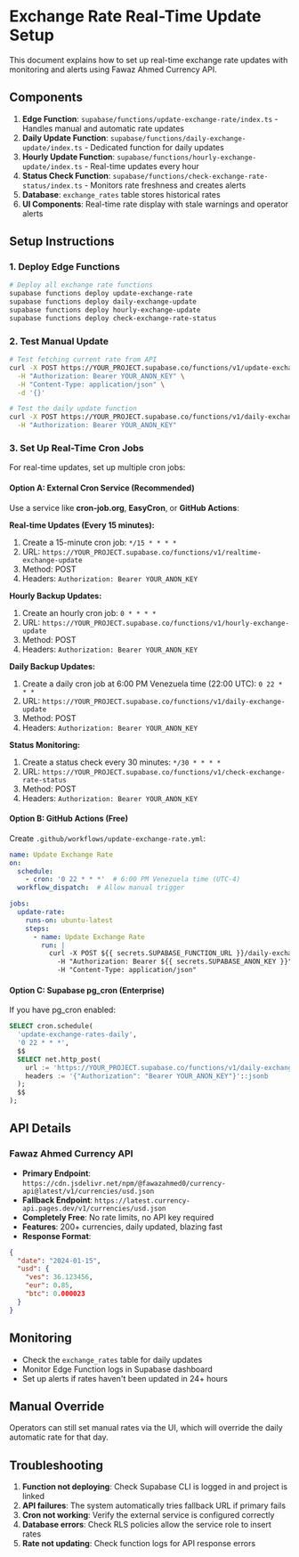 # Exchange Rate Real-Time Update Setup

This document explains how to set up real-time exchange rate updates with monitoring and alerts using Fawaz Ahmed Currency API.

## Components

1. **Edge Function**: `supabase/functions/update-exchange-rate/index.ts` - Handles manual and automatic rate updates
2. **Daily Update Function**: `supabase/functions/daily-exchange-update/index.ts` - Dedicated function for daily updates
3. **Hourly Update Function**: `supabase/functions/hourly-exchange-update/index.ts` - Real-time updates every hour
4. **Status Check Function**: `supabase/functions/check-exchange-rate-status/index.ts` - Monitors rate freshness and creates alerts
5. **Database**: `exchange_rates` table stores historical rates
6. **UI Components**: Real-time rate display with stale warnings and operator alerts

## Setup Instructions

### 1. Deploy Edge Functions

```bash
# Deploy all exchange rate functions
supabase functions deploy update-exchange-rate
supabase functions deploy daily-exchange-update
supabase functions deploy hourly-exchange-update
supabase functions deploy check-exchange-rate-status
```

### 2. Test Manual Update

```bash
# Test fetching current rate from API
curl -X POST https://YOUR_PROJECT.supabase.co/functions/v1/update-exchange-rate \
  -H "Authorization: Bearer YOUR_ANON_KEY" \
  -H "Content-Type: application/json" \
  -d '{}'

# Test the daily update function
curl -X POST https://YOUR_PROJECT.supabase.co/functions/v1/daily-exchange-update \
  -H "Authorization: Bearer YOUR_ANON_KEY"
```

### 3. Set Up Real-Time Cron Jobs

For real-time updates, set up multiple cron jobs:

#### Option A: External Cron Service (Recommended)

Use a service like **cron-job.org**, **EasyCron**, or **GitHub Actions**:

**Real-time Updates (Every 15 minutes):**
1. Create a 15-minute cron job: `*/15 * * * *`
2. URL: `https://YOUR_PROJECT.supabase.co/functions/v1/realtime-exchange-update`
3. Method: POST
4. Headers: `Authorization: Bearer YOUR_ANON_KEY`

**Hourly Backup Updates:**
1. Create an hourly cron job: `0 * * * *`
2. URL: `https://YOUR_PROJECT.supabase.co/functions/v1/hourly-exchange-update`
3. Method: POST
4. Headers: `Authorization: Bearer YOUR_ANON_KEY`

**Daily Backup Updates:**
1. Create a daily cron job at 6:00 PM Venezuela time (22:00 UTC): `0 22 * * *`
2. URL: `https://YOUR_PROJECT.supabase.co/functions/v1/daily-exchange-update`
3. Method: POST
4. Headers: `Authorization: Bearer YOUR_ANON_KEY`

**Status Monitoring:**
1. Create a status check every 30 minutes: `*/30 * * * *`
2. URL: `https://YOUR_PROJECT.supabase.co/functions/v1/check-exchange-rate-status`
3. Method: POST
4. Headers: `Authorization: Bearer YOUR_ANON_KEY`

#### Option B: GitHub Actions (Free)

Create `.github/workflows/update-exchange-rate.yml`:

```yaml
name: Update Exchange Rate
on:
  schedule:
    - cron: '0 22 * * *'  # 6:00 PM Venezuela time (UTC-4)
  workflow_dispatch:  # Allow manual trigger

jobs:
  update-rate:
    runs-on: ubuntu-latest
    steps:
      - name: Update Exchange Rate
        run: |
          curl -X POST ${{ secrets.SUPABASE_FUNCTION_URL }}/daily-exchange-update \
            -H "Authorization: Bearer ${{ secrets.SUPABASE_ANON_KEY }}" \
            -H "Content-Type: application/json"
```

#### Option C: Supabase pg_cron (Enterprise)

If you have pg_cron enabled:

```sql
SELECT cron.schedule(
  'update-exchange-rates-daily',
  '0 22 * * *',
  $$
  SELECT net.http_post(
    url := 'https://YOUR_PROJECT.supabase.co/functions/v1/daily-exchange-update',
    headers := '{"Authorization": "Bearer YOUR_ANON_KEY"}'::jsonb
  );
  $$
);
```

## API Details

### Fawaz Ahmed Currency API

- **Primary Endpoint**: `https://cdn.jsdelivr.net/npm/@fawazahmed0/currency-api@latest/v1/currencies/usd.json`
- **Fallback Endpoint**: `https://latest.currency-api.pages.dev/v1/currencies/usd.json`
- **Completely Free**: No rate limits, no API key required
- **Features**: 200+ currencies, daily updated, blazing fast
- **Response Format**:
```json
{
  "date": "2024-01-15",
  "usd": {
    "ves": 36.123456,
    "eur": 0.85,
    "btc": 0.000023
  }
}
```

## Monitoring

- Check the `exchange_rates` table for daily updates
- Monitor Edge Function logs in Supabase dashboard
- Set up alerts if rates haven't been updated in 24+ hours

## Manual Override

Operators can still set manual rates via the UI, which will override the daily automatic rate for that day.

## Troubleshooting

1. **Function not deploying**: Check Supabase CLI is logged in and project is linked
2. **API failures**: The system automatically tries fallback URL if primary fails
3. **Cron not working**: Verify the external service is configured correctly
4. **Database errors**: Check RLS policies allow the service role to insert rates
5. **Rate not updating**: Check function logs for API response errors
